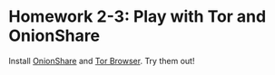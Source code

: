 # Homework 2-3: Play with Tor and OnionShare

Install [OnionShare](https://onionshare.org) and [Tor Browser](https://www.torproject.org). Try them out!